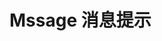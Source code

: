 # Mssage 消息提示

<Common-Democode title="" description="">
  <message-demo1 />
  <highlight-code slot="codeText" lang="vue">
    <template>
      <div>
        <button @click="onClick">点我</button>
      </div>
    </template>
    <script>
    export default {
      methods: {
        onClick () {
          this.$message.success({ content: '复制成功'})
        }
      }
    };
    </script>
  </highlight-code>
</Common-Democode>
